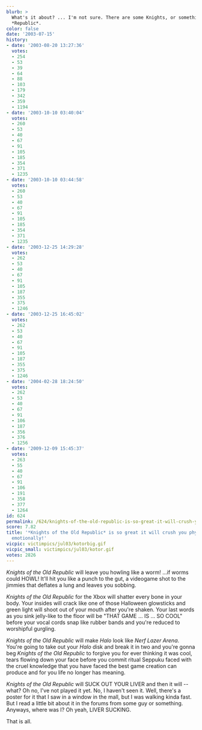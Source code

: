 ```yaml
---
blurb: >
  What's it about? ... I'm not sure. There are some Knights, or something. From a
  *Republic*.
color: false
date: '2003-07-15'
history:
- date: '2003-08-20 13:27:36'
  votes:
  - 254
  - 53
  - 39
  - 64
  - 88
  - 103
  - 179
  - 342
  - 359
  - 1194
- date: '2003-10-10 03:40:04'
  votes:
  - 260
  - 53
  - 40
  - 67
  - 91
  - 105
  - 185
  - 354
  - 371
  - 1235
- date: '2003-10-10 03:44:58'
  votes:
  - 260
  - 53
  - 40
  - 67
  - 91
  - 105
  - 185
  - 354
  - 371
  - 1235
- date: '2003-12-25 14:29:28'
  votes:
  - 262
  - 53
  - 40
  - 67
  - 91
  - 105
  - 187
  - 355
  - 375
  - 1246
- date: '2003-12-25 16:45:02'
  votes:
  - 262
  - 53
  - 40
  - 67
  - 91
  - 105
  - 187
  - 355
  - 375
  - 1246
- date: '2004-02-28 18:24:50'
  votes:
  - 262
  - 53
  - 40
  - 67
  - 91
  - 106
  - 187
  - 356
  - 376
  - 1256
- date: '2009-12-09 15:45:37'
  votes:
  - 263
  - 55
  - 40
  - 67
  - 91
  - 106
  - 191
  - 358
  - 377
  - 1264
id: 624
permalink: /624/knights-of-the-old-republic-is-so-great-it-will-crush-you-physically-and-emotionally/
score: 7.82
title: '*Knights of the Old Republic* is so great it will crush you physically and
  emotionally!'
vicpic: victimpics/jul03/kotorbig.gif
vicpic_small: victimpics/jul03/kotor.gif
votes: 2826
---
```


*Knights of the Old Republic* will leave you howling like a worm! ...if
worms could HOWL! It'll hit you like a punch to the gut, a videogame
shot to the jimmies that deflates a lung and leaves you sobbing.

*Knights of the Old Republic* for the Xbox will shatter every bone in
your body. Your insides will crack like one of those Halloween
glowsticks and green light will shoot out of your mouth after you're
shaken. Your last words as you sink jelly-like to the floor will be
"THAT GAME ... IS ... SO COOL" before your vocal cords snap like rubber
bands and you're reduced to worshipful gurgling.

*Knights of the Old Republic* will make *Halo* look like *Nerf Lazer
Arena*. You're going to take out your *Halo* disk and break it in two
and you're gonna beg *Knights of the Old Republic* to forgive you for
ever thinking it was cool, tears flowing down your face before you
commit ritual Seppuku faced with the cruel knowledge that you have faced
the best game creation can produce and for you life no longer has
meaning.

*Knights of the Old Republic* will SUCK OUT YOUR LIVER and then it will
-- what? Oh no, I've not played it yet. No, I haven't seen it. Well,
there's a poster for it that I saw in a window in the mall, but I was
walking kinda fast. But I read a little bit about it in the forums from
some guy or something. Anyways, where was I? Oh yeah, LIVER SUCKING.

That is all.